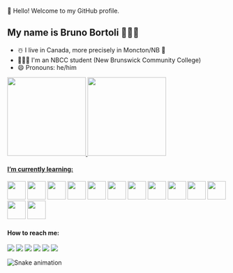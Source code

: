 👋 Hello! Welcome to my GitHub profile.

## My name is Bruno Bortoli 👨🏻‍💻

- ☃️ I live in Canada, more precisely in Moncton/NB 🐻
- 👨🏻‍🎓 I'm an NBCC student (New Brunswick Community College)
- 😄 Pronouns: he/him 


<div>
<a href="https://github.com/brunobortoli">
<img height="180em" src="https://github-readme-stats.vercel.app/api/top-langs/?username=brunobortoli&layout=compact&langs_count=7&theme=dracula"/>
<img height="180em" src="https://github-readme-stats.vercel.app/api?username=brunobortoli&show_icons=true&theme=dracula&include_all_commits=true&count_private=true"/>
</div>

#### I’m currently learning:
<div>
<a href = "https://google.com"><img src="https://cdn.jsdelivr.net/gh/devicons/devicon/icons/cplusplus/cplusplus-original.svg" height="42" width="42"/></a>
<a href = "https://google.com"><img src="https://cdn.jsdelivr.net/gh/devicons/devicon/icons/csharp/csharp-original.svg" height="42" width="42"/></a>          
<a href = "https://google.com"><img src="https://cdn.jsdelivr.net/gh/devicons/devicon/icons/javascript/javascript-original.svg" height="42" width="42"/></a>
<a href = "https://google.com"><img src="https://cdn.jsdelivr.net/gh/devicons/devicon/icons/html5/html5-original.svg" height="42" width="42"/></a>
<a href = "https://google.com"><img src="https://cdn.jsdelivr.net/gh/devicons/devicon/icons/css3/css3-original.svg" height="42" width="42"/></a>
<a href = "https://google.com"><img src="https://cdn.jsdelivr.net/gh/devicons/devicon/icons/nodejs/nodejs-plain-wordmark.svg" height="42" width="42" /></a>         
<a href = "https://google.com"><img src="https://cdn.jsdelivr.net/gh/devicons/devicon/icons/java/java-original-wordmark.svg" height="42" width="42"/></a>
<a href = "https://google.com"><img src="https://cdn.jsdelivr.net/gh/devicons/devicon/icons/mysql/mysql-original-wordmark.svg" height="42" width="42"/></a>       
<a href = "https://google.com"><img src="https://cdn.jsdelivr.net/gh/devicons/devicon/icons/dotnetcore/dotnetcore-original.svg" height="42" width="42"/></a>
<a href = "https://google.com"><img src="https://cdn.jsdelivr.net/gh/devicons/devicon/icons/angularjs/angularjs-original.svg" height="42" width="42"/></a>
<a href = "https://google.com"><img src="https://cdn.jsdelivr.net/gh/devicons/devicon/icons/linux/linux-original.svg" height="42" width="42"/></a>    
<a href = "https://google.com"><img src="https://cdn.jsdelivr.net/gh/devicons/devicon/icons/android/android-original.svg" height="42" width="42"/></a>
<a href = "https://google.com"><img src="https://cdn.jsdelivr.net/gh/devicons/devicon/icons/kotlin/kotlin-original.svg" height="42" width="42"/></a>
</div>
         
          
#### How to reach me:
<div>
<a href = "mailto:brunobortoli@gmail.com"><img src="https://img.shields.io/badge/Gmail-D14836?style=for-the-badge&logo=gmail&logoColor=white" target="_blank"></a>
<a href="https://www.linkedin.com/in/brunobortoli" target="_blank"><img src="https://img.shields.io/badge/-LinkedIn-%230077B5?style=for-the-badge&logo=linkedin&logoColor=white" target="_blank"></a>
<a href="https://facebook.com/bortolibruno" target="_blank"><img src="https://img.shields.io/badge/Facebook-1877F2?style=for-the-badge&logo=facebook&logoColor=white" target="_blank"></a>
<a href="https://instagram.com/brunobortoli" target="_blank"><img src="https://img.shields.io/badge/-Instagram-%23E4405F?style=for-the-badge&logo=instagram&logoColor=white" target="_blank"></a>
<a href="https://twitter.com/brunobortoli" target="_blank"><img src="https://img.shields.io/badge/Twitter-1DA1F2?style=for-the-badge&logo=twitter&logoColor=white" target="_blank"></a>
<a href="https://medium.com/@brunobortoli" target="_blank"><img src="https://img.shields.io/badge/Medium-12100E?style=for-the-badge&logo=medium&logoColor=white" target="_blank"></a>
</div>
         
![Snake animation](https://github.com/brunobortoli/brunobortoli/blob/output/github-contribution-grid-snake.svg)
